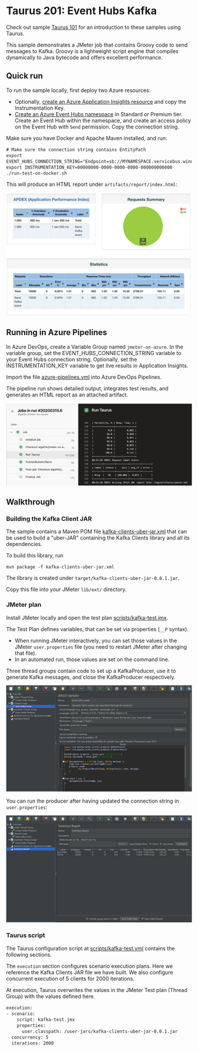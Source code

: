 # Taurus 201: Event Hubs Kafka

Check out sample [Taurus 101](../taurus-101) for an introduction to these samples using Taurus.

This sample demonstrates a JMeter job that contains Groovy code to send messages to Kafka. Groovy is a lightweight script engine that compiles dynamically to Java bytecode and offers excellent performance.

## Quick run

To run the sample locally, first deploy two Azure resources:
* Optionally, [create an Azure Application Insights resource](https://docs.microsoft.com/en-us/azure/azure-monitor/app/create-new-resource) and copy the Instrumentation Key.
* [Create an Azure Event Hubs namespace](https://docs.microsoft.com/en-us/azure/event-hubs/event-hubs-create) in Standard or Premium tier. Create an Event Hub within the namespace, and create an access policy on the Event Hub with `Send` permission. Copy the connection string.

Make sure you have Docker and Apache Maven installed, and run:
```
# Make sure the connection string contains EntityPath
export EVENT_HUBS_CONNECTION_STRING="Endpoint=sb://MYNAMESPACE.servicebus.windows.net/;SharedAccessKeyName=MYPOLICY;SharedAccessKey=MYKEY;EntityPath=MYEVENTHUB"
export INSTRUMENTATION_KEY=00000000-0000-0000-0000-000000000000
./run-test-on-docker.sh
```

This will produce an HTML report under `artifacts/report/index.html`:

![JMeter report](../docs/images/jmeter-kafka-report.png)

## Running in Azure Pipelines

In Azure DevOps, create a Variable Group named `jmeter-on-azure`.
In the variable group, set the EVENT_HUBS_CONNECTION_STRING variable to your Event Hubs connection string.
Optionally, set the INSTRUMENTATION_KEY variable to get live results in Application Insights.

Import the file [azure-pipelines.yml](azure-pipelines.yml) into Azure DevOps Pipelines.

The pipeline run shows detailed output, integrates test results, and generates an HTML report as an attached artifact.

![Taurus run output](../docs/images/taurus-101-pipeline-run.png)

## Walkthrough

### Building the Kafka Client JAR

The sample contains a Maven POM file [kafka-clients-uber-jar.xml](kafka-clients-uber-jar.xml) that can be used to build a "uber-JAR" containing the Kafka Clients library and all its dependencies.

To build this library, run
```
mvn package -f kafka-clients-uber-jar.xml
```

The library is created under `target/kafka-clients-uber-jar-0.0.1.jar`.

Copy this file into your JMeter `lib/ext/` directory.

### JMeter plan

Install JMeter locally and open the test plan [scripts/kafka-test.jmx](scripts/kafka-test.jmx).

The Test Plan defines variables, that can be set via properties (`__P` syntax).
* When running JMeter interactively, you can set those values in the JMeter `user.properties` file (you need to restart JMeter after changing that file).
* In an automated run, those values are set on the command line.

Three thread groups contain code to set up a KafkaProducer, use it to generate Kafka messages, and close the KafkaProducer respectively.

![JMeter Test Plan](../docs/images/jmeter-kafka-thread-group.png)

You can run the producer after having updated the connection string in `user.properties`:

![JMeter Summary Report](../docs/images/jmeter-kafka-summary-report.png)

### Taurus script

The Taurus configuration script at [scripts/kafka-test.yml](scripts/kafka-test.yml) contains the following sections.

The `execution` section configures scenario execution plans. Here we reference the Kafka Clients JAR file we have built. We also configure concurrent execution of 5 clients for 2000 iterations.

At execution, Taurus overwrites the values in the JMeter Test plan (Thread Group) with the values defined here.

```
execution:
- scenario:
    script: kafka-test.jmx
    properties:
      user.classpath: /user-jars/kafka-clients-uber-jar-0.0.1.jar
  concurrency: 5
  iterations: 2000
```
